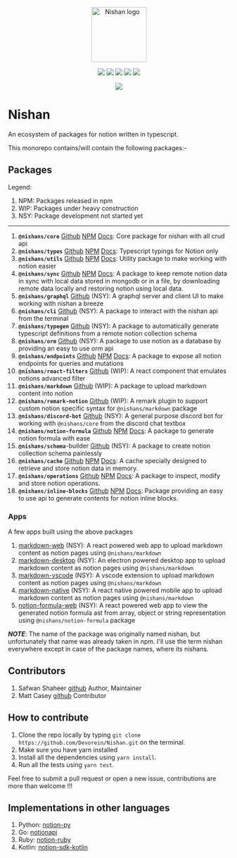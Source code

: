 <p align="center"><a href="https://https://nishan-docs.netlify.app/" target="_blank" rel="noopener noreferrer"><img width="125" src="https://github.com/Devorein/Nishan/blob/master/docs/static/img/root/logo.svg" alt="Nishan logo"></a></p>

<p align="center">
  <a href="https://app.codecov.io/gh/Devorein/Nishan/branch/master"><img src="https://img.shields.io/codecov/c/github/devorein/Nishan?color=blue"/></a>
  <a href="https://github.com/Devorein/Nishan/actions?query=workflow%3A%22Lint%2C+Build+and+Test%22"><img src="https://github.com/devorein/nishan/workflows/Lint,%20Build%20and%20Test/badge.svg"/></a>
  <img src="https://img.shields.io/github/commit-activity/m/devorein/nishan?color=yellow" />
  <img src="https://img.shields.io/github/repo-size/devorein/nishan?style=flat-square&color=orange"/>
  <img src="https://img.shields.io/github/contributors/devorein/nishan?label=contributors&color=red"/>
</p>

<p align="center">
  <a href="https://discord.com/invite/SpwHCz8ysx">
    <img src="https://img.shields.io/discord/804219491763617842.svg?style=flat&label=&logo=discord&logoColor=ffffff&color=7389D8&labelColor=6A7EC2">
  </a>
</p>

# Nishan

An ecosystem of packages for notion written in typescript.

This monorepo contains/will contain the following packages:-

## Packages

Legend:

1. NPM: Packages released in npm
2. WIP: Packages under heavy construction
3. NSY: Package development not started yet

---

1. **`@nishans/core`** [Github](https://github.com/Devorein/Nishan/tree/master/packages/core) [NPM](https://www.npmjs.com/package/@nishans/core) [Docs](https://nishan-docs.netlify.app/docs/core/): Core package for nishan with all crud api
2. **`@nishans/types`** [Github](https://github.com/Devorein/Nishan/tree/master/packages/types) [NPM](https://www.npmjs.com/package/@nishans/types) [Docs](https://nishan-docs.netlify.app/docs/types): Typescript typings for Notion only
3. **`@nishans/utils`** [Github](https://github.com/Devorein/Nishan/tree/master/packages/utils) [NPM](https://www.npmjs.com/package/@nishans/utils) [Docs](https://nishan-docs.netlify.app/docs/utils): Utility package to make working with notion easier
4. **`@nishans/sync`** [Github](https://github.com/Devorein/Nishan/tree/master/packages/sync) [NPM](https://www.npmjs.com/package/@nishans/sync) [Docs](https://nishan-docs.netlify.app/docs/sync): A package to keep remote notion data in sync with local data stored in mongodb or in a file, by downloading remote data locally and restoring notion using local data.
5. **`@nishans/graphql`** [Github](https://github.com/Devorein/Nishan/tree/master/packages/graphql) (NSY): A graphql server and client UI to make working with nishan a breeze
6. **`@nishans/cli`** [Github](https://github.com/Devorein/Nishan/tree/master/packages/cli) (NSY): A package to interact with the nishan api from the terminal
7. **`@nishans/typegen`** [Github](https://github.com/Devorein/Nishan/tree/master/packages/typegen) (NSY): A package to automatically generate typescript definitions from a remote notion collection schema
8. **`@nishans/orm`** [Github](https://github.com/Devorein/Nishan/tree/master/packages/orm) (NSY): A package to use notion as a database by providing an easy to use orm api
9. **`@nishans/endpoints`** [Github](https://github.com/Devorein/Nishan/tree/master/packages/endpoints) [NPM](https://www.npmjs.com/package/@nishans/endpoints) [Docs](https://nishan-docs.netlify.app/docs/endpoints): A package to expose all notion endpoints for queries and mutations
10. **`@nishans/react-filters`** [Github](https://github.com/Devorein/Nishan/tree/master/packages/react-filters) (WIP): A react component that emulates notions advanced filter
11. **`@nishans/markdown`** [Github](https://github.com/Devorein/Nishan/tree/master/packages/markdown) (WIP): A package to upload markdown content into notion
12. **`@nishans/remark-notion`** [Github](https://github.com/Devorein/Nishan/tree/master/packages/remark-notion) (WIP): A remark plugin to support custom notion specific syntax for `@nishans/markdown` package
13. **`@nishans/discord-bot`** [Github](https://github.com/Devorein/Nishan/tree/master/packages/discord-bot) (NSY): A general purpose discord bot for working with `@nishans/core` from the discord chat textbox
14. **`@nishans/notion-formula`** [Github](https://github.com/Devorein/Nishan/tree/master/packages/notion-formula) [NPM](https://www.npmjs.com/package/@nishans/notion-formula) [Docs](https://nishan-docs.netlify.app/docs/notion-formula/): A package to generate notion formula with ease
15. **`@nishans/schema`**-builder [Github](https://github.com/Devorein/Nishan/tree/master/packages/schema-builder) (NSY): A package to create notion collection schema painlessly
16. **`@nishans/cache`** [Github](https://github.com/Devorein/Nishan/tree/master/packages/cache) [NPM](https://www.npmjs.com/package/@nishans/cache) [Docs](https://nishan-docs.netlify.app/docs/cache/): A cache specially designed to retrieve and store notion data in memory.
17. **`@nishans/operations`** [Github](https://github.com/Devorein/Nishan/tree/master/packages/operations) [NPM](https://www.npmjs.com/package/@nishans/operations) [Docs](https://nishan-docs.netlify.app/docs/operations/): A package to inspect, modify and store notion operations.
18. **`@nishans/inline-blocks`** [Github](https://github.com/Devorein/Nishan/tree/master/packages/inline-blocks) [NPM](https://www.npmjs.com/package/@nishans/inline-blocks) [Docs](https://nishan-docs.netlify.app/docs/inline-blocks/): Package providing an easy to use api to generate contents for notion inline blocks.

### Apps

A few apps built using the above packages

1. [markdown-web](https://github.com/Devorein/Nishan/tree/master/apps/markdown-web) (NSY): A react powered web app to upload markdown content as notion pages using `@nishans/markdown`
2. [markdown-desktop](https://github.com/Devorein/Nishan/tree/master/apps/markdown-desktop) (NSY): An electron powered desktop app to upload markdown content as notion pages using `@nishans/markdown`
3. [markdown-vscode](https://github.com/Devorein/Nishan/tree/master/apps/markdown-vscode) (NSY): A vscode extension to upload markdown content as notion pages using `@nishans/markdown`
4. [markdown-native](https://github.com/Devorein/Nishan/tree/master/apps/markdown-native) (NSY): A react native powered mobile app to upload markdown content as notion pages using `@nishans/markdown`
5. [notion-formula-web](https://github.com/Devorein/Nishan/tree/master/apps/notion-formula-web) (NSY): A react powered web app to view the generated notion formula ast from array, object or string representation using `@nishans/notion-formula` package

***NOTE***: The name of the package was originally named nishan, but unfortunately that name was already taken in npm. I'll use the term nishan everywhere except in case of the package names, where its nishans.

## Contributors

1. Safwan Shaheer [github](https://github.com/Devorein) Author, Maintainer
2. Matt Casey [github](https://github.com/mattcasey) Contributor

## How to contribute

1. Clone the repo locally by typing `git clone https://github.com/Devorein/Nishan.git` on the terminal.
2. Make sure you have yarn installed
3. Install all the dependencies using `yarn install`.
4. Run all the tests using `yarn test`.

Feel free to submit a pull request or open a new issue, contributions are more than welcome !!!

## Implementations in other languages

1. Python: [notion-py](https://github.com/jamalex/notion-py)
2. Go: [notionapi](https://github.com/kjk/notionapi)
3. Ruby: [notion-ruby](https://github.com/danmurphy1217/notion-ruby)
4. Kotlin: [notion-sdk-kotlin](https://github.com/notionsdk/notion-sdk-kotlin)
